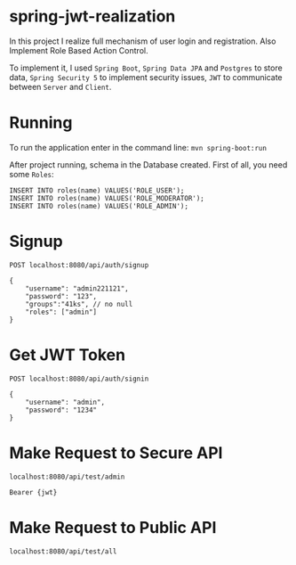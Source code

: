 # spring-jwt-realization
In this project I realize full mechanism of user login and registration. Also Implement Role Based Action Control.

To implement it, I used `Spring Boot`, `Spring Data JPA` and `Postgres` to store data, `Spring Security 5` to implement security issues, `JWT` to communicate between `Server` and `Client`. 

# Running
To run the application enter in the command line: `mvn spring-boot:run`

After project running, schema in the Database created. First of all, you need some `Roles`:

```
INSERT INTO roles(name) VALUES('ROLE_USER');
INSERT INTO roles(name) VALUES('ROLE_MODERATOR');
INSERT INTO roles(name) VALUES('ROLE_ADMIN');
```

# Signup
`POST localhost:8080/api/auth/signup`
```
{
    "username": "admin221121",
    "password": "123",
    "groups":"41ks", // no null
    "roles": ["admin"]
}
```

# Get JWT Token
`POST localhost:8080/api/auth/signin`
```
{
    "username": "admin",
    "password": "1234"
}
```

# Make Request to Secure API
`localhost:8080/api/test/admin`

```Bearer {jwt}```

# Make Request to Public API
`localhost:8080/api/test/all`
